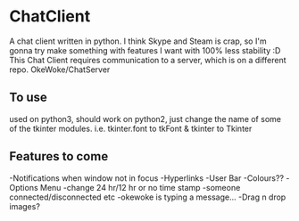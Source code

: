 # ChatClient
A chat client written in python.
I think Skype and Steam is crap, so I'm gonna try make something with features I want with 100% less stability :D
This Chat Client requires communication to a server, which is on a different repo. OkeWoke/ChatServer
## To use
used on python3, should work on python2, just change the name of some of the tkinter modules. 
i.e. tkinter.font to tkFont & tkinter to Tkinter

## Features to come
-Notifications when window not in focus
-Hyperlinks
-User Bar
-Colours??
-Options Menu -change 24 hr/12 hr or no time stamp
-someone connected/disconnected etc
-okewoke is typing a message...
-Drag n drop images?

